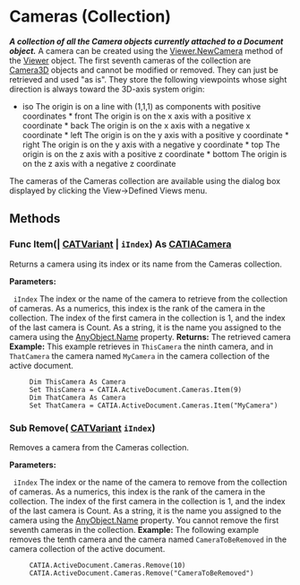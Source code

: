 # Cameras (Collection)

**_A collection of all the Camera objects currently attached to a Document object._**
A camera can be created using the [Viewer.NewCamera](../InfInterfaces/interface_Viewer_8284.htm#NewCamera) method of the [Viewer](../InfInterfaces/interface_Viewer_8284.md) object. The first seventh cameras of the collection are [Camera3D](../InfInterfaces/interface_Camera3D_11722.md) objects and cannot be modified or removed. They can just be retrieved and used "as is". They store the following viewpoints whose sight direction is always toward the 3D-axis system origin:

* iso     The origin is on a line with (1,1,1) as components with positive coordinates * front     The origin is on the x axis with a positive x coordinate * back     The origin is on the x axis with a negative x coordinate * left     The origin is on the y axis with a positive y coordinate * right     The origin is on the y axis with a negative y coordinate * top     The origin is on the z axis with a positive z coordinate * bottom     The origin is on the z axis with a negative z coordinate

The cameras of the Cameras collection are available using the dialog box displayed by clicking the View->Defined Views menu.

## Methods

### Func **Item**(| [CATVariant](../System/typedef_CATVariant_20656.md) | `iIndex`) As [CATIACamera](../InfInterfaces/interface_Camera_7798.md)

   Returns a camera using its index or its name from the Cameras collection.

**Parameters:**

` iIndex`      The index or the name of the camera to retrieve from the collection of cameras. As a numerics, this index is the rank of the camera in the collection. The index of the first camera in the collection is 1, and the index of the last camera is Count. As a string, it is the name you assigned to the camera using the
[AnyObject.Name](../System/interface_AnyObject_17321.htm#Name) property.  **Returns:**      The retrieved camera  **Example:**      This example retrieves in `ThisCamera` the ninth camera, and in `ThatCamera` the camera named `MyCamera` in the camera collection of the active document.

```VBScript
     Dim ThisCamera As Camera
     Set ThisCamera = CATIA.ActiveDocument.Cameras.Item(9)
     Dim ThatCamera As Camera
     Set ThatCamera = CATIA.ActiveDocument.Cameras.Item("MyCamera")

```

### Sub **Remove**( [CATVariant](../System/typedef_CATVariant_20656.md)  `iIndex`)

   Removes a camera from the Cameras collection.

**Parameters:**

` iIndex`      The index or the name of the camera to remove from the collection of cameras. As a numerics, this index is the rank of the camera in the collection. The index of the first camera in the collection is 1, and the index of the last camera is Count. As a string, it is the name you assigned to the camera using the
[AnyObject.Name](../System/interface_AnyObject_17321.htm#Name) property. You cannot remove the first seventh cameras in the collection.  **Example:**      The following example removes the tenth camera and the camera named `CameraToBeRemoved` in the camera collection of the active document.

```VBScript
     CATIA.ActiveDocument.Cameras.Remove(10)
     CATIA.ActiveDocument.Cameras.Remove("CameraToBeRemoved")

```